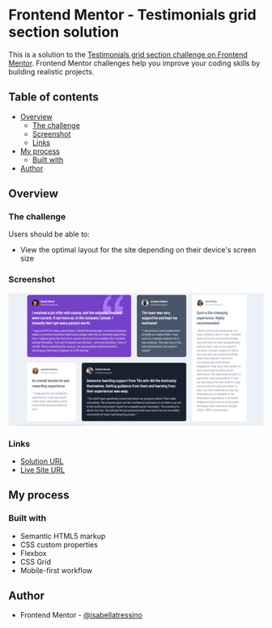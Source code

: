 # Frontend Mentor - Testimonials grid section solution

This is a solution to the [Testimonials grid section challenge on Frontend Mentor](https://www.frontendmentor.io/challenges/testimonials-grid-section-Nnw6J7Un7). Frontend Mentor challenges help you improve your coding skills by building realistic projects. 

## Table of contents

- [Overview](#overview)
  - [The challenge](#the-challenge)
  - [Screenshot](#screenshot)
  - [Links](#links)
- [My process](#my-process)
  - [Built with](#built-with)
- [Author](#author)

## Overview

### The challenge

Users should be able to:

- View the optimal layout for the site depending on their device's screen size

### Screenshot

![](images/screenshot.png)

### Links

- [Solution URL](https://www.frontendmentor.io/solutions/testimonials-grid-section-mlJ5eQxe66)
- [Live Site URL](https://isabellatressino.github.io/frontendmentor-challenges/testimonials-grid-section-main/)

## My process

### Built with

- Semantic HTML5 markup
- CSS custom properties
- Flexbox
- CSS Grid
- Mobile-first workflow


## Author

- Frontend Mentor - [@isabellatressino](https://www.frontendmentor.io/profile/isabellatressino)


